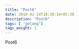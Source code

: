 ```yaml
---
title: "Post6"
date: 2018-02-24T18:39:14+05:30
description: "Post6"
tags: [ "golang"]
tags_weight: 1
---
```

Post6